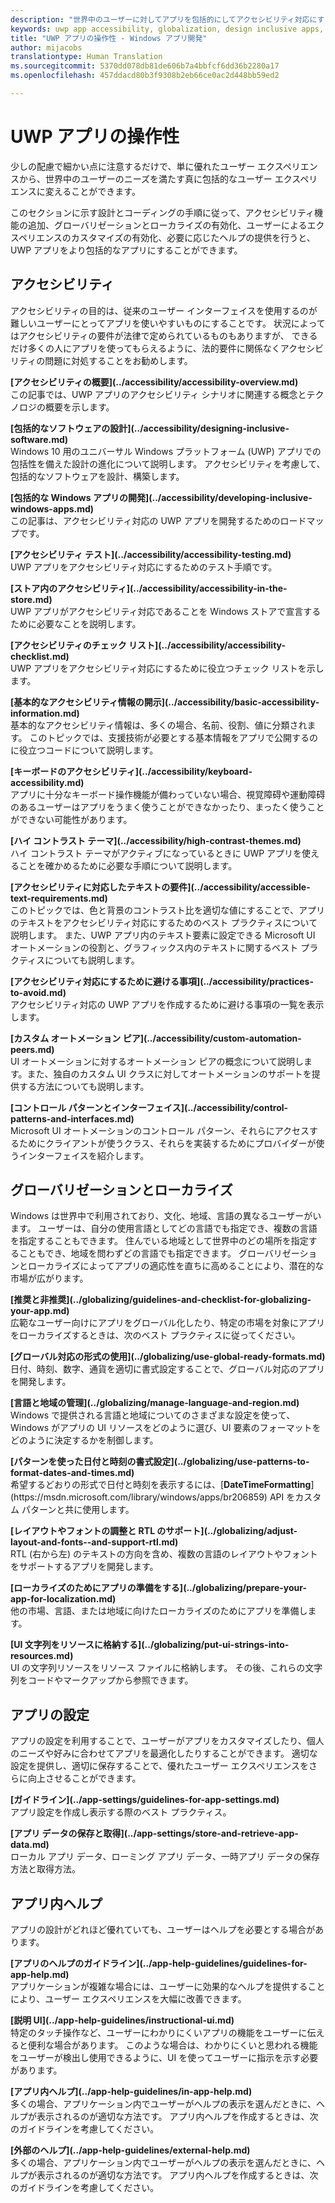 ```yaml
---
description: "世界中のユーザーに対してアプリを包括的にしてアクセシビリティ対応にする方法について説明します。"
keywords: uwp app accessibility, globalization, design inclusive apps, accessibility app requirements
title: "UWP アプリの操作性 - Windows アプリ開発"
author: mijacobs
translationtype: Human Translation
ms.sourcegitcommit: 5370dd078db81de606b7a4bbfcf6dd36b2280a17
ms.openlocfilehash: 457ddacd80b3f9308b2eb66ce0ac2d448bb59ed2

---
```


<link rel="stylesheet" href="https://az835927.vo.msecnd.net/sites/uwp/Resources/css/custom.css"> 

# UWP アプリの操作性

少しの配慮で細かい点に注意するだけで、単に優れたユーザー エクスペリエンスから、世界中のユーザーのニーズを満たす真に包括的なユーザー エクスペリエンスに変えることができます。

このセクションに示す設計とコーディングの手順に従って、アクセシビリティ機能の追加、グローバリゼーションとローカライズの有効化、ユーザーによるエクスペリエンスのカスタマイズの有効化、必要に応じたヘルプの提供を行うと、UWP アプリをより包括的なアプリにすることができます。


## アクセシビリティ

アクセシビリティの目的は、従来のユーザー インターフェイスを使用するのが難しいユーザーにとってアプリを使いやすいものにすることです。 状況によってはアクセシビリティの要件が法律で定められているものもありますが、 できるだけ多くの人にアプリを使ってもらえるように、法的要件に関係なくアクセシビリティの問題に対処することをお勧めします。

<div class="side-by-side">
<div class="side-by-side-content">
  <div class="side-by-side-content-left">
<p><b>[アクセシビリティの概要](../accessibility/accessibility-overview.md)</b> <br/> この記事では、UWP アプリのアクセシビリティ シナリオに関連する概念とテクノロジの概要を示します。</p>
  </div>
  <div class="side-by-side-content-right">
<p><b>[包括的なソフトウェアの設計](../accessibility/designing-inclusive-software.md)</b><br/>Windows 10 用のユニバーサル Windows プラットフォーム (UWP) アプリでの包括性を備えた設計の進化について説明します。  アクセシビリティを考慮して、包括的なソフトウェアを設計、構築します。</p>
  </div>
</div>
</div>

<div class="side-by-side">
<div class="side-by-side-content">
  <div class="side-by-side-content-left">
<p><b>[包括的な Windows アプリの開発](../accessibility/developing-inclusive-windows-apps.md)</b><br/> この記事は、アクセシビリティ対応の UWP アプリを開発するためのロードマップです。</p>
  </div>
  <div class="side-by-side-content-right">
<p><b>[アクセシビリティ テスト](../accessibility/accessibility-testing.md) </b><br/>UWP アプリをアクセシビリティ対応にするためのテスト手順です。</p>
  </div>
</div>
</div>

<div class="side-by-side">
<div class="side-by-side-content">
  <div class="side-by-side-content-left">
<p><b>[ストア内のアクセシビリティ](../accessibility/accessibility-in-the-store.md)</b><br/>UWP アプリがアクセシビリティ対応であることを Windows ストアで宣言するために必要なことを説明します。</p>
  </div>
  <div class="side-by-side-content-right">
<p><b>[アクセシビリティのチェック リスト](../accessibility/accessibility-checklist.md)</b><br/>UWP アプリをアクセシビリティ対応にするために役立つチェック リストを示します。</p>
  </div>
</div>
</div>

<div class="side-by-side">
<div class="side-by-side-content">
  <div class="side-by-side-content-left">
<p><b>[基本的なアクセシビリティ情報の開示](../accessibility/basic-accessibility-information.md)</b><br/>基本的なアクセシビリティ情報は、多くの場合、名前、役割、値に分類されます。 このトピックでは、支援技術が必要とする基本情報をアプリで公開するのに役立つコードについて説明します。</p>
  </div>
  <div class="side-by-side-content-right">
<p><b>[キーボードのアクセシビリティ](../accessibility/keyboard-accessibility.md)</b><br/>アプリに十分なキーボード操作機能が備わっていない場合、視覚障碍や運動障碍のあるユーザーはアプリをうまく使うことができなかったり、まったく使うことができない可能性があります。</p>
  </div>
</div>
</div>

<div class="side-by-side">
<div class="side-by-side-content">
  <div class="side-by-side-content-left">
<p><b>[ハイ コントラスト テーマ](../accessibility/high-contrast-themes.md)</b><br/>ハイ コントラスト テーマがアクティブになっているときに UWP アプリを使えることを確かめるために必要な手順について説明します。 </p>
  </div>
  <div class="side-by-side-content-right">
<p><b>[アクセシビリティに対応したテキストの要件](../accessibility/accessible-text-requirements.md)</b><br/>このトピックでは、色と背景のコントラスト比を適切な値にすることで、アプリのテキストをアクセシビリティ対応にするためのベスト プラクティスについて説明します。 また、UWP アプリ内のテキスト要素に設定できる Microsoft UI オートメーションの役割と、グラフィックス内のテキストに関するベスト プラクティスについても説明します。</p>
  </div>
</div>
</div>

<div class="side-by-side">
<div class="side-by-side-content">
  <div class="side-by-side-content-left">
<p><b>[アクセシビリティ対応にするために避ける事項](../accessibility/practices-to-avoid.md)</b><br/>アクセシビリティ対応の UWP アプリを作成するために避ける事項の一覧を表示します。</p>
  </div>
  <div class="side-by-side-content-right">
<p><b>[カスタム オートメーション ピア](../accessibility/custom-automation-peers.md)</b><br/>UI オートメーションに対するオートメーション ピアの概念について説明します。また、独自のカスタム UI クラスに対してオートメーションのサポートを提供する方法についても説明します。</p>
  </div>
</div>
</div>

<div class="side-by-side">
<div class="side-by-side-content">
  <div class="side-by-side-content-left">
<p><b>[コントロール パターンとインターフェイス](../accessibility/control-patterns-and-interfaces.md)</b><br/>Microsoft UI オートメーションのコントロール パターン、それらにアクセスするためにクライアントが使うクラス、それらを実装するためにプロバイダーが使うインターフェイスを紹介します。</p>
  </div>
  <div class="side-by-side-content-right">
<p><b></b>   
</p>
  </div>
</div>
</div>



## グローバリゼーションとローカライズ

Windows は世界中で利用されており、文化、地域、言語の異なるユーザーがいます。 ユーザーは、自分の使用言語としてどの言語でも指定でき、複数の言語を指定することもできます。 住んでいる地域として世界中のどの場所を指定することもでき、地域を問わずどの言語でも指定できます。 グローバリゼーションとローカライズによってアプリの適応性を直ちに高めることにより、潜在的な市場が広がります。 

<div class="side-by-side">
<div class="side-by-side-content">
  <div class="side-by-side-content-left">
<p><b>[推奨と非推奨](../globalizing/guidelines-and-checklist-for-globalizing-your-app.md)</b><br/>広範なユーザー向けにアプリをグローバル化したり、特定の市場を対象にアプリをローカライズするときは、次のベスト プラクティスに従ってください。</p>
  </div>
  <div class="side-by-side-content-right">
<p><b>[グローバル対応の形式の使用](../globalizing/use-global-ready-formats.md)</b><br/>日付、時刻、数字、通貨を適切に書式設定することで、グローバル対応のアプリを開発します。</p>
  </div>
</div>
</div>

<div class="side-by-side">
<div class="side-by-side-content">
  <div class="side-by-side-content-left">
<p><b>[言語と地域の管理](../globalizing/manage-language-and-region.md)</b><br/>Windows で提供される言語と地域についてのさまざまな設定を使って、Windows がアプリの UI リソースをどのように選び、UI 要素のフォーマットをどのように決定するかを制御します。</p>
  </div>
  <div class="side-by-side-content-right">
<p><b>[パターンを使った日付と時刻の書式設定](../globalizing/use-patterns-to-format-dates-and-times.md)</b><br/>希望するどおりの形式で日付と時刻を表示するには、[<strong>DateTimeFormatting</strong>](https://msdn.microsoft.com/library/windows/apps/br206859) API をカスタム パターンと共に使用します。</p>
  </div>
</div>
</div>

<div class="side-by-side">
<div class="side-by-side-content">
  <div class="side-by-side-content-left">
<p><b>[レイアウトやフォントの調整と RTL のサポート](../globalizing/adjust-layout-and-fonts--and-support-rtl.md)</b><br/>RTL (右から左) のテキストの方向を含め、複数の言語のレイアウトやフォントをサポートするアプリを開発します。</p>
  </div>
  <div class="side-by-side-content-right">
<p><b>[ローカライズのためにアプリの準備をする](../globalizing/prepare-your-app-for-localization.md)</b><br/>他の市場、言語、または地域に向けたローカライズのためにアプリを準備します。</p>
  </div>
</div>
</div>

<div class="side-by-side">
<div class="side-by-side-content">
  <div class="side-by-side-content-left">
<p><b>[UI 文字列をリソースに格納する](../globalizing/put-ui-strings-into-resources.md)</b><br/>UI の文字列リソースをリソース ファイルに格納します。 その後、これらの文字列をコードやマークアップから参照できます。</p>
  </div>
  <div class="side-by-side-content-right">
<b></b>   
<p></p>
  </div>
</div>
</div>


## アプリの設定

アプリの設定を利用することで、ユーザーがアプリをカスタマイズしたり、個人のニーズや好みに合わせてアプリを最適化したりすることができます。 適切な設定を提供し、適切に保存することで、優れたユーザー エクスペリエンスをさらに向上させることができます。 

<div class="side-by-side">
<div class="side-by-side-content">
  <div class="side-by-side-content-left">
<p><b>[ガイドライン](../app-settings/guidelines-for-app-settings.md)</b><br/>アプリ設定を作成し表示する際のベスト プラクティス。</p>
  </div>
  <div class="side-by-side-content-right">
<p><b>[アプリ データの保存と取得](../app-settings/store-and-retrieve-app-data.md)</b><br/>ローカル アプリ データ、ローミング アプリ データ、一時アプリ データの保存方法と取得方法。</p>
  </div>
</div>
</div>

## アプリ内ヘルプ
アプリの設計がどれほど優れていても、ユーザーはヘルプを必要とする場合があります。 

<div class="side-by-side">
<div class="side-by-side-content">
  <div class="side-by-side-content-left">
<p><b>[アプリのヘルプのガイドライン](../app-help-guidelines/guidelines-for-app-help.md)</b><br/>アプリケーションが複雑な場合には、ユーザーに効果的なヘルプを提供することにより、ユーザー エクスペリエンスを大幅に改善できます。 
</p>
  </div>
  <div class="side-by-side-content-right">
<p><b>[説明 UI](../app-help-guidelines/instructional-ui.md)</b><br/>特定のタッチ操作など、ユーザーにわかりにくいアプリの機能をユーザーに伝えると便利な場合があります。 このような場合は、わかりにくいと思われる機能をユーザーが検出し使用できるように、UI を使ってユーザーに指示を示す必要があります。</p>
  </div>
</div>
</div>

<div class="side-by-side">
<div class="side-by-side-content">
  <div class="side-by-side-content-left">
<p><b>[アプリ内ヘルプ](../app-help-guidelines/in-app-help.md)</b><br/>多くの場合、アプリケーション内でユーザーがヘルプの表示を選んだときに、ヘルプが表示されるのが適切な方法です。 アプリ内ヘルプを作成するときは、次のガイドラインを考慮してください。</p>
  </div>
  <div class="side-by-side-content-right">
<p><b>[外部のヘルプ](../app-help-guidelines/external-help.md)</b><br/>多くの場合、アプリケーション内でユーザーがヘルプの表示を選んだときに、ヘルプが表示されるのが適切な方法です。 アプリ内ヘルプを作成するときは、次のガイドラインを考慮してください。</p>
  </div>
</div>
</div>






<!--HONumber=Jul16_HO1-->


